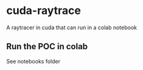 # cuda-raytrace

A raytracer in cuda that can run in a colab notebook

## Run the POC in colab

See notebooks folder
